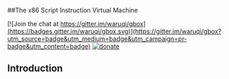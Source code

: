 ##The x86 Script Instruction Virtual Machine

[![Join the chat at https://gitter.im/waruqi/gbox](https://badges.gitter.im/waruqi/gbox.svg)](https://gitter.im/waruqi/gbox?utm_source=badge&utm_medium=badge&utm_campaign=pr-badge&utm_content=badge) [![donate](http://tboox.org/static/img/donate.svg)](http://tboox.org/donation/)

## Introduction